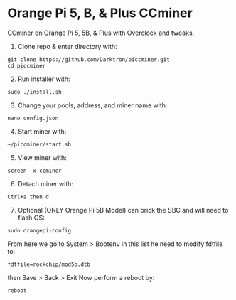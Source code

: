 # Orange Pi 5, B, & Plus CCminer
CCminer on Orange Pi 5, 5B, &amp; Plus with Overclock and tweaks.
1. Clone repo & enter directory with:
```
git clone https://github.com/Darktron/piccminer.git
cd piccminer
```

2. Run installer with:
```
sudo ./install.sh
```

3. Change your pools, address, and miner name with:
```
nano config.json
```

4. Start miner with:
```
~/piccminer/start.sh
```

5. View miner with:
```
screen -x ccminer
```

6. Detach miner with:
```
Ctrl+a then d
```

7. Optional (ONLY Orange Pi 5B Model) can brick the SBC and will need to flash OS:
```
sudo orangepi-config
```
From here we go to System > Bootenv
in this list he need to modify fdtfile to:
``` 
fdtfile=rockchip/mod5b.dtb
```
then Save > Back > Exit
Now perform a reboot by:
``` 
reboot
```
